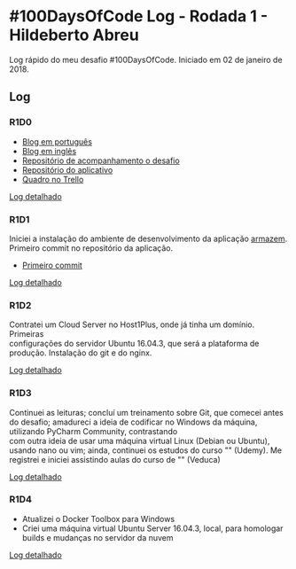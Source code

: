 # #100DaysOfCode Log - Rodada 1 - Hildeberto Abreu

Log rápido do meu desafio #100DaysOfCode. Iniciado em 02 de janeiro de 2018.

## Log

### R1D0 

* [Blog em português](https://hilam.github.io)
* [Blog em inglês](https://medium.com/itfacets)
* [Repositório de acompanhamento o desafio](https://github.com/hilam/100-days-of-code)
* [Repositório do aplicativo](https://github.com/hilam/armazem)
* [Quadro no Trello](https://trello.com/b/zKO1ooa0/100daysofcode)

[Log detalhado](log_pt-br.md#Dia_0_02_de_Janeiro_de_2018)

### R1D1

Iniciei a instalação do ambiente de desenvolvimento da aplicação 
[armazem](https://github.com/hilam/armazem). Primeiro commit no repositório 
da aplicação.
* [Primeiro commit](https://github.com/hilam/armazem/commit/454cc003a1fe2819300650eaa8c9c9ad68d4f4f8)

[Log detalhado](log_pt-br.md#Dia_1_03_de_Janeiro_de_2018)

### R1D2

Contratei um Cloud Server no Host1Plus, onde já tinha um domínio. Primeiras  
configurações do servidor Ubuntu 16.04.3, que será a plataforma de produção. 
Instalação do git e do nginx.

[Log detalhado](log_pt-br.md#Dia_2_04_de_Janeiro_de_2018)

### R1D3

Continuei as leituras; concluí um treinamento sobre Git, que comecei antes do desafio; amadureci a ideia de 
codificar no Windows da máquina, utilizando PyCharm Community, contrastando  
com outra ideia de usar uma máquina virtual Linux (Debian ou Ubuntu), usando 
nano ou vim; ainda, continuei os estudos do curso "" (Udemy). Me registrei e 
iniciei assistindo aulas do curso de "" (Veduca) 

[Log detalhado](log_pt-br.md#Dia_3_05_de_Janeiro_de_2018)

### R1D4

* Atualizei o Docker Toolbox para Windows
* Criei uma máquina virtual Ubuntu Server 16.04.3, local, para homologar 
builds e mudanças no servidor da nuvem

[Log detalhado](log_pt-br.md#Dia_4_06_de_Janeiro_de_2018)
